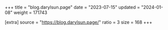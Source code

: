 +++
title = "blog.darylsun.page"
date = "2023-07-15"
updated = "2024-01-08"
weight = 171743

[extra]
source = "https://blog.darylsun.page/"
ratio = 3
size = 168
+++
